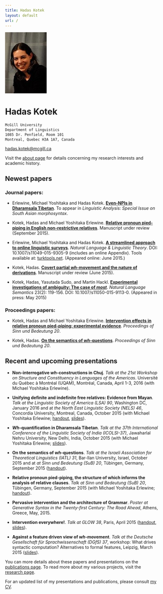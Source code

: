 ```yaml
---
title: Hadas Kotek
layout: default
url: /
---
```


<img src='headshot.jpg' class='headshot'/>

<audio preload id="audio" oncanplay="document.getElementById('playbutton').style.display = 'inline-block';">
	<source src="hadaskotek.ogg" type="audio/ogg"/>
	<source src="hadaskotek.mp3" type="audio/mp3"/>
</audio>

Hadas Kotek <span id="playbutton" onclick="document.getElementById('audio').play()"/>
===========

	McGill University 
	Department of Linguistics 
	1085 Dr. Penfield, Room 101 
	Montreal, Quebec H3A 1A7, Canada
	
[hadas.kotek@mcgill.ca](mailto:hadas.kotek@mcgill.ca)
	
Visit the [about page](/about) for details concerning my research interests and academic history.


Newest papers
-------------

### Journal papers: ###

* Erlewine, Michael Yoshitaka and Hadas Kotek. [**Even-NPIs in Dharamsala Tibetan**](erlewine-kotek-tibetan.pdf). To appear in *Linguistic Analysis: Special Issue on South Asian morphosyntax*.

* Kotek, Hadas and Michael Yoshitaka Erlewine. [**Relative pronoun pied-piping in English non-restrictive relatives**](http://ling.auf.net/lingbuzz/002700/current.pdf?_s=e1xvXt7sPFmVZQto). Manuscript under review (September 2015).

* Erlewine, Michael Yoshitaka and Hadas Kotek. [**A streamlined approach to online linguistic surveys**](http://link.springer.com/article/10.1007/s11049-015-9305-9). *Natural Language & Linguistic Theory*. DOI: 10.1007/s11049-015-9305-9 (includes an online Appendix). Tools available at: [turktools.net](http://turktools.net). (Appeared online: June 2015.)

* Kotek, Hadas. [**Covert partial *wh*-movement and the nature of derivations**](http://ling.auf.net/lingbuzz/002541/current.pdf?_s=TVHKDbQKt4hwC4kt). Manuscript under review (June 2015).

* Kotek, Hadas, Yasutada Sudo, and Martin Hackl. [**Experimental investigations of ambiguity: The case of *most***](http://semanticsarchive.net/Archive/TliOGUyM/most-final.pdf). *Natural Language Semantics* 23(2): 119-156. DOI: 10.1007/s11050-015-9113-0. (Appeared in press: May 2015)


### Proceedings papers: ###

* Kotek, Hadas and Michael Yoshitaka Erlewine. [**Intervention effects in relative pronoun pied-piping: experimental evidence**](kotek-erlewine-sub20.pdf). *Proceedings of Sinn und Bedeutung 20*.

* Kotek, Hadas. [**On the semantics of *wh*-questions**](SuB-wh-paper.pdf). *Proceedings of Sinn und Bedeutung 20*.



Recent and upcoming presentations
---------------------------------

* **Non-interrogative *wh*-constructions in Chuj**. *Talk at the 21st Workshop on Structure and Constituency in Languages of the Americas*. Université du Québec à Montréal (UQAM), Montréal, Canada, April 1-3, 2016 (with Michael Yoshitaka Erlewine).

* **Unifying definite and indefinite free relatives: Evidence from Mayan**. *Talk at the Linguistic Society of America (LSA) 90*, Washington DC, January 2016 and at *the North East Linguistic Society (NELS) 46*, Concordia University, Montreal, Canada, October 2015 (with Michael Yoshitaka Erlewine; [handout](LSA90-handout.pdf), [slides](LSA90-slides.pdf)). 

* ***Wh*-quantification in Dharamsala Tibetan**. *Talk at the  37th International Conference of the Linguistic Society of India (ICOLSI-37)*,  Jawaharlal Nehru University, New Delhi, India, October 2015 (with Michael Yoshitaka Erlewine; [slides](ICOLSI-slides.pdf)).

* **On the semantics of *wh*-questions**. *Talk at the Israeli Association for Theoretical Linguistics (IATL) 31*, Bar-Ilan University, Israel, October 2015 and at *at Sinn und Bedeutung (SuB) 20*, Tübingen, Germany, September 2015 ([handout](IATL-handout.pdf)).

* **Relative pronoun pied-piping, the structure of which informs the analysis of relative clauses**. *Talk at Sinn und Bedeutung (SuB) 20*, Tübingen, Germany, September 2015 (with Michael Yoshitaka Erlewine; [handout](SuB20-RC-handout.pdf)).

* **Pervasive intervention and the architecture of Grammar**. *Poster at Generative Syntax in the Twenty-first Century: The Road Ahead*, Athens, Greece, May, 2015.

* **Intervention everywhere!**. *Talk at GLOW 38*, Paris, April 2015  ([handout](Kotek-intervention-everywhere-handout.pdf), [slides](Kotek-intervention-everywhere-slides.pdf)). 

* **Against a feature driven view of *wh*-movement**. *Talk at the Deutsche Gesellschaft für Sprachwissenschaft (DGfS) 37*, workshop: What drives syntactic computation? Alternatives to formal features, Leipzig, March 2015 ([slides](Kotek-covert-scrambling-slides.pdf)).


You can more details about these papers and presentations on the [publications page](/publications). To read more about my various projects, visit the [research page](/research).
 
For an updated list of my presentations and publications, please consult [my CV](KotekCV.pdf).

